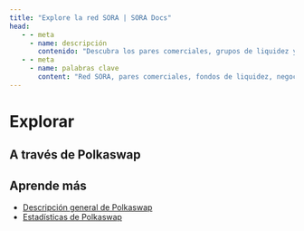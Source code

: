 ```yaml
---
title: "Explore la red SORA | SORA Docs"
head:
   - - meta
     - name: descripción
       contenido: "Descubra los pares comerciales, grupos de liquidez y opciones comerciales avanzadas disponibles. Descubra cómo Polkaswap permite a los usuarios comerciar y proporcionar liquidez de manera segura y eficiente dentro del ecosistema SORA".
   - - meta
     - name: palabras clave
       content: "Red SORA, pares comerciales, fondos de liquidez, negociación avanzada"
---
```


# Explorar

## A través de Polkaswap

<!-- @include: /snippets/explore-polkaswap.md -->

## Aprende más

- [Descripción general de Polkaswap](./polkaswap.md)
- [Estadísticas de Polkaswap](./statistics-polkaswap.md)

